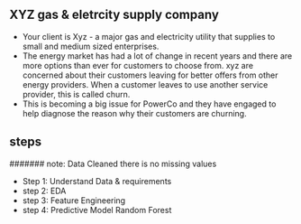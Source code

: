 ## XYZ gas & eletrcity supply company
- Your client is Xyz - a major gas and electricity utility that supplies to small and medium sized enterprises.
- The energy market has had a lot of change in recent years and there are more options than ever for customers to choose from.
  xyz are concerned about their customers leaving for better offers from other energy providers. When a customer leaves to use   another service provider, this is called churn.
- This is becoming a big issue for PowerCo and they have engaged to help diagnose the reason why their customers are churning.

## steps 
####### note: Data Cleaned there is no missing values

- Step 1: Understand Data & requirements
- step 2: EDA
- step 3: Feature Engineering
- step 4: Predictive Model Random Forest
